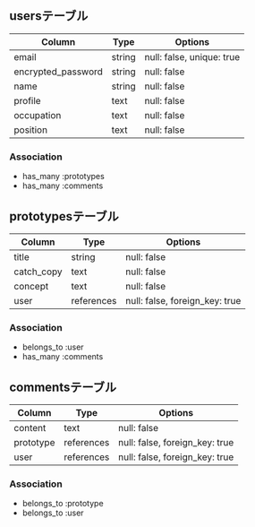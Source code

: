 
## usersテーブル

| Column             | Type                | Options                   |
|--------------------|---------------------|---------------------------|
| email              | string              | null: false, unique: true |
| encrypted_password | string              | null: false               |
| name               | string              | null: false               |
| profile            | text                | null: false               |
| occupation         | text                | null: false               |
| position           | text                | null: false               |

### Association

- has_many :prototypes
- has_many :comments



## prototypesテーブル

| Column           | Type       | Options                        |
|------------------|------------|--------------------------------|
| title            | string     | null: false                    |
| catch_copy       | text       | null: false                    |
| concept          | text       | null: false                    |
| user             | references | null: false, foreign_key: true |

### Association

- belongs_to :user
- has_many :comments



## commentsテーブル

| Column      | Type       | Options                        |
|-------------|------------|--------------------------------|
| content     | text       | null: false                    |
| prototype   | references | null: false, foreign_key: true |
| user        | references | null: false, foreign_key: true |

### Association

- belongs_to :prototype
- belongs_to :user
